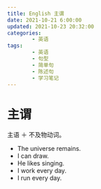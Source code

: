 ```yaml
---
title: English 主谓
date: 2021-10-21 6:00:00
updated: 2021-10-23 20:32:00
categories:
        - 英语
tags:
        - 英语
        - 句型
        - 简单句
        - 陈述句
        - 学习笔记
---
```

# 主谓

主语 ＋ 不及物动词。

- The universe remains.
- I can draw.
- He likes singing.
- I  work every day.
- I run every day.

